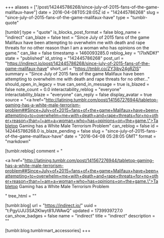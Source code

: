 +++
aliases = ["/post/142445786268/since-july-of-2015-fans-of-the-game-malifaux-have"]
date = 2016-04-08T05:28:05Z
id = "142445786268"
slug = "since-july-of-2015-fans-of-the-game-malifaux-have"
type = "tumblr-quote"

[tumblr]
type = "quote"
is_blocks_post_format = false
blog_name = "indirect"
can_blaze = false
text = "Since July of 2015 fans of the game Malifaux have been attempting to overwhelm me with death and rape threats for no other reason than I am a woman who has opinions on the game."
can_like = false
timestamp = 1460093285.0
reblog_key = "I7IxNDKf"
state = "published"
id_string = "142445786268"
post_url = "https://indirect.io/post/142445786268/since-july-of-2015-fans-of-the-game-malifaux-have"
short_url = "https://tmblr.co/ZY3jby24gRZIS"
summary = "Since July of 2015 fans of the game Malifaux have been attempting to overwhelm me with death and rape threats for no other..."
should_open_in_legacy = true
can_send_in_message = true
is_blazed = false
note_count = 0.0
interactability_reblog = "everyone"
interactability_blaze = "everyone"
can_reply = false
display_avatar = true
source = "<a href=\"http://latining.tumblr.com/post/141567276944/tabletop-gaming-has-a-white-male-terrorism-problem##Since+July+of+2015+fans+of+the+game+Malifaux+have+been+attempting+to+overwhelm+me+with+death+and+rape+threats+for+no+other+reason+than+I+am+a+woman+who+has+opinions+on+the+game.\">Tabletop Gaming has a White Male Terrorism Problem</a>"
can_reblog = false
id = 142445786268.0
is_blaze_pending = false
slug = "since-july-of-2015-fans-of-the-game-malifaux-have"
date = "2016-04-08 05:28:05 GMT"
format = "markdown"

[tumblr.reblog]
comment = "<p><a href=\"http://latining.tumblr.com/post/141567276944/tabletop-gaming-has-a-white-male-terrorism-problem##Since+July+of+2015+fans+of+the+game+Malifaux+have+been+attempting+to+overwhelm+me+with+death+and+rape+threats+for+no+other+reason+than+I+am+a+woman+who+has+opinions+on+the+game.\">Tabletop Gaming has a White Male Terrorism Problem</a></p>"
tree_html = ""

[tumblr.blog]
url = "https://indirect.io/"
uuid = "t:PgyUJU3SA2Klwyt81UWAwQ"
updated = 1739939727.0
can_show_badges = false
name = "indirect"
title = "indirect"
description = ""

[tumblr.blog.tumblrmart_accessories]
+++
